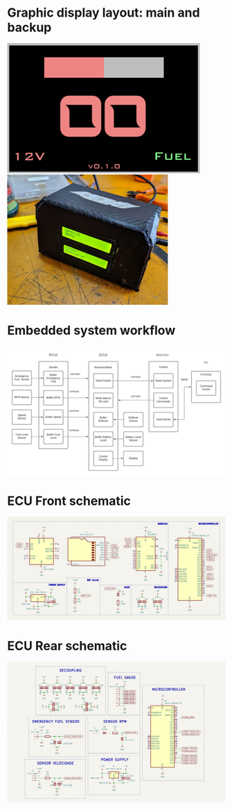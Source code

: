 # Graphic display layout: main and backup

<img alt="display Nextion" height="300" src="HMI_v0.1.0.png"/>
<img alt="display LCD" height="300" src="display_LCD.jpeg"/>

# Embedded system workflow

![workflow](software/workflow.jpg)

# ECU Front schematic

![ECU Front schematic](hardware/ECU1/schematic.jpg)

# ECU Rear schematic

![ECU Rear schematic](hardware/ECU2/schematic.jpg)